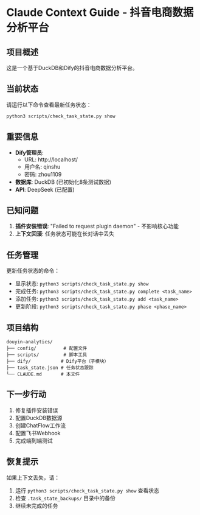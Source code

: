 # Claude Context Guide - 抖音电商数据分析平台

## 项目概述
这是一个基于DuckDB和Dify的抖音电商数据分析平台。

## 当前状态
请运行以下命令查看最新任务状态：
```bash
python3 scripts/check_task_state.py show
```

## 重要信息
- **Dify管理员**: 
  - URL: http://localhost/
  - 用户名: qinshu
  - 密码: zhou1109
- **数据库**: DuckDB (已初始化8条测试数据)
- **API**: DeepSeek (已配置)

## 已知问题
1. **插件安装错误**: "Failed to request plugin daemon" - 不影响核心功能
2. **上下文回滚**: 任务状态可能在长对话中丢失

## 任务管理
更新任务状态的命令：
- 显示状态: `python3 scripts/check_task_state.py show`
- 完成任务: `python3 scripts/check_task_state.py complete <task_name>`
- 添加任务: `python3 scripts/check_task_state.py add <task_name>`
- 更新阶段: `python3 scripts/check_task_state.py phase <phase_name>`

## 项目结构
```
douyin-analytics/
├── config/          # 配置文件
├── scripts/         # 脚本工具
├── dify/           # Dify平台（子模块）
├── task_state.json # 任务状态跟踪
└── CLAUDE.md       # 本文件
```

## 下一步行动
1. 修复插件安装错误
2. 配置DuckDB数据源
3. 创建ChatFlow工作流
4. 配置飞书Webhook
5. 完成端到端测试

## 恢复提示
如果上下文丢失，请：
1. 运行 `python3 scripts/check_task_state.py show` 查看状态
2. 检查 `.task_state_backups/` 目录中的备份
3. 继续未完成的任务
